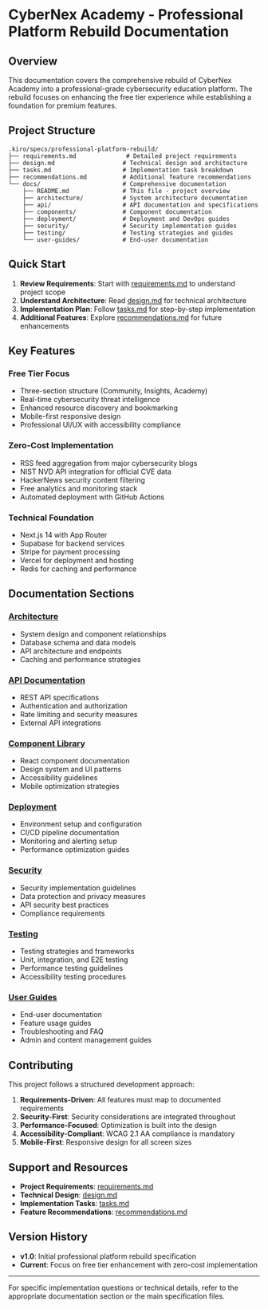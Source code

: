 # CyberNex Academy - Professional Platform Rebuild Documentation

## Overview

This documentation covers the comprehensive rebuild of CyberNex Academy into a professional-grade cybersecurity education platform. The rebuild focuses on enhancing the free tier experience while establishing a foundation for premium features.

## Project Structure

```
.kiro/specs/professional-platform-rebuild/
├── requirements.md              # Detailed project requirements
├── design.md                   # Technical design and architecture
├── tasks.md                    # Implementation task breakdown
├── recommendations.md          # Additional feature recommendations
└── docs/                       # Comprehensive documentation
    ├── README.md               # This file - project overview
    ├── architecture/           # System architecture documentation
    ├── api/                    # API documentation and specifications
    ├── components/             # Component documentation
    ├── deployment/             # Deployment and DevOps guides
    ├── security/               # Security implementation guides
    ├── testing/                # Testing strategies and guides
    └── user-guides/            # End-user documentation
```

## Quick Start

1. **Review Requirements**: Start with [requirements.md](../requirements.md) to understand project scope
2. **Understand Architecture**: Read [design.md](../design.md) for technical architecture
3. **Implementation Plan**: Follow [tasks.md](../tasks.md) for step-by-step implementation
4. **Additional Features**: Explore [recommendations.md](../recommendations.md) for future enhancements

## Key Features

### Free Tier Focus
- Three-section structure (Community, Insights, Academy)
- Real-time cybersecurity threat intelligence
- Enhanced resource discovery and bookmarking
- Mobile-first responsive design
- Professional UI/UX with accessibility compliance

### Zero-Cost Implementation
- RSS feed aggregation from major cybersecurity blogs
- NIST NVD API integration for official CVE data
- HackerNews security content filtering
- Free analytics and monitoring stack
- Automated deployment with GitHub Actions

### Technical Foundation
- Next.js 14 with App Router
- Supabase for backend services
- Stripe for payment processing
- Vercel for deployment and hosting
- Redis for caching and performance

## Documentation Sections

### [Architecture](./architecture/)
- System design and component relationships
- Database schema and data models
- API architecture and endpoints
- Caching and performance strategies

### [API Documentation](./api/)
- REST API specifications
- Authentication and authorization
- Rate limiting and security measures
- External API integrations

### [Component Library](./components/)
- React component documentation
- Design system and UI patterns
- Accessibility guidelines
- Mobile optimization strategies

### [Deployment](./deployment/)
- Environment setup and configuration
- CI/CD pipeline documentation
- Monitoring and alerting setup
- Performance optimization guides

### [Security](./security/)
- Security implementation guidelines
- Data protection and privacy measures
- API security best practices
- Compliance requirements

### [Testing](./testing/)
- Testing strategies and frameworks
- Unit, integration, and E2E testing
- Performance testing guidelines
- Accessibility testing procedures

### [User Guides](./user-guides/)
- End-user documentation
- Feature usage guides
- Troubleshooting and FAQ
- Admin and content management guides

## Contributing

This project follows a structured development approach:

1. **Requirements-Driven**: All features must map to documented requirements
2. **Security-First**: Security considerations are integrated throughout
3. **Performance-Focused**: Optimization is built into the design
4. **Accessibility-Compliant**: WCAG 2.1 AA compliance is mandatory
5. **Mobile-First**: Responsive design for all screen sizes

## Support and Resources

- **Project Requirements**: [requirements.md](../requirements.md)
- **Technical Design**: [design.md](../design.md)
- **Implementation Tasks**: [tasks.md](../tasks.md)
- **Feature Recommendations**: [recommendations.md](../recommendations.md)

## Version History

- **v1.0**: Initial professional platform rebuild specification
- **Current**: Focus on free tier enhancement with zero-cost implementation

---

For specific implementation questions or technical details, refer to the appropriate documentation section or the main specification files.